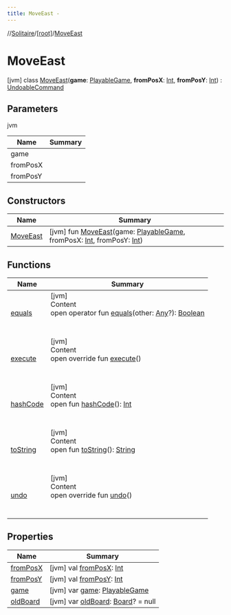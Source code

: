 ```yaml
---
title: MoveEast -
---
```

//[Solitaire](../../index.md)/[[root]](../index.md)/[MoveEast](index.md)



# MoveEast  
 [jvm] class [MoveEast](index.md)(**game**: [PlayableGame](../-playable-game/index.md), **fromPosX**: [Int](https://kotlinlang.org/api/latest/jvm/stdlib/kotlin/-int/index.html), **fromPosY**: [Int](https://kotlinlang.org/api/latest/jvm/stdlib/kotlin/-int/index.html)) : [UndoableCommand](../-undoable-command/index.md)   


## Parameters  
  
jvm  
  
|  Name|  Summary| 
|---|---|
| <a name="/MoveEast///PointingToDeclaration/"></a>game| <a name="/MoveEast///PointingToDeclaration/"></a>
| <a name="/MoveEast///PointingToDeclaration/"></a>fromPosX| <a name="/MoveEast///PointingToDeclaration/"></a>
| <a name="/MoveEast///PointingToDeclaration/"></a>fromPosY| <a name="/MoveEast///PointingToDeclaration/"></a>
  


## Constructors  
  
|  Name|  Summary| 
|---|---|
| <a name="/MoveEast/MoveEast/#PlayableGame#kotlin.Int#kotlin.Int/PointingToDeclaration/"></a>[MoveEast](-move-east.md)| <a name="/MoveEast/MoveEast/#PlayableGame#kotlin.Int#kotlin.Int/PointingToDeclaration/"></a> [jvm] fun [MoveEast](-move-east.md)(game: [PlayableGame](../-playable-game/index.md), fromPosX: [Int](https://kotlinlang.org/api/latest/jvm/stdlib/kotlin/-int/index.html), fromPosY: [Int](https://kotlinlang.org/api/latest/jvm/stdlib/kotlin/-int/index.html))   <br>


## Functions  
  
|  Name|  Summary| 
|---|---|
| <a name="kotlin/Any/equals/#kotlin.Any?/PointingToDeclaration/"></a>[equals](../-undoable-command/index.md#%5Bkotlin%2FAny%2Fequals%2F%23kotlin.Any%3F%2FPointingToDeclaration%2F%5D%2FFunctions%2F-455030963)| <a name="kotlin/Any/equals/#kotlin.Any?/PointingToDeclaration/"></a>[jvm]  <br>Content  <br>open operator fun [equals](../-undoable-command/index.md#%5Bkotlin%2FAny%2Fequals%2F%23kotlin.Any%3F%2FPointingToDeclaration%2F%5D%2FFunctions%2F-455030963)(other: [Any](https://kotlinlang.org/api/latest/jvm/stdlib/kotlin/-any/index.html)?): [Boolean](https://kotlinlang.org/api/latest/jvm/stdlib/kotlin/-boolean/index.html)  <br><br><br>
| <a name="/MoveEast/execute/#/PointingToDeclaration/"></a>[execute](execute.md)| <a name="/MoveEast/execute/#/PointingToDeclaration/"></a>[jvm]  <br>Content  <br>open override fun [execute](execute.md)()  <br><br><br>
| <a name="kotlin/Any/hashCode/#/PointingToDeclaration/"></a>[hashCode](../-undoable-command/index.md#%5Bkotlin%2FAny%2FhashCode%2F%23%2FPointingToDeclaration%2F%5D%2FFunctions%2F-455030963)| <a name="kotlin/Any/hashCode/#/PointingToDeclaration/"></a>[jvm]  <br>Content  <br>open fun [hashCode](../-undoable-command/index.md#%5Bkotlin%2FAny%2FhashCode%2F%23%2FPointingToDeclaration%2F%5D%2FFunctions%2F-455030963)(): [Int](https://kotlinlang.org/api/latest/jvm/stdlib/kotlin/-int/index.html)  <br><br><br>
| <a name="kotlin/Any/toString/#/PointingToDeclaration/"></a>[toString](../-undoable-command/index.md#%5Bkotlin%2FAny%2FtoString%2F%23%2FPointingToDeclaration%2F%5D%2FFunctions%2F-455030963)| <a name="kotlin/Any/toString/#/PointingToDeclaration/"></a>[jvm]  <br>Content  <br>open fun [toString](../-undoable-command/index.md#%5Bkotlin%2FAny%2FtoString%2F%23%2FPointingToDeclaration%2F%5D%2FFunctions%2F-455030963)(): [String](https://kotlinlang.org/api/latest/jvm/stdlib/kotlin/-string/index.html)  <br><br><br>
| <a name="/MoveEast/undo/#/PointingToDeclaration/"></a>[undo](undo.md)| <a name="/MoveEast/undo/#/PointingToDeclaration/"></a>[jvm]  <br>Content  <br>open override fun [undo](undo.md)()  <br><br><br>


## Properties  
  
|  Name|  Summary| 
|---|---|
| <a name="/MoveEast/fromPosX/#/PointingToDeclaration/"></a>[fromPosX](from-pos-x.md)| <a name="/MoveEast/fromPosX/#/PointingToDeclaration/"></a> [jvm] val [fromPosX](from-pos-x.md): [Int](https://kotlinlang.org/api/latest/jvm/stdlib/kotlin/-int/index.html)   <br>
| <a name="/MoveEast/fromPosY/#/PointingToDeclaration/"></a>[fromPosY](from-pos-y.md)| <a name="/MoveEast/fromPosY/#/PointingToDeclaration/"></a> [jvm] val [fromPosY](from-pos-y.md): [Int](https://kotlinlang.org/api/latest/jvm/stdlib/kotlin/-int/index.html)   <br>
| <a name="/MoveEast/game/#/PointingToDeclaration/"></a>[game](game.md)| <a name="/MoveEast/game/#/PointingToDeclaration/"></a> [jvm] var [game](game.md): [PlayableGame](../-playable-game/index.md)   <br>
| <a name="/MoveEast/oldBoard/#/PointingToDeclaration/"></a>[oldBoard](old-board.md)| <a name="/MoveEast/oldBoard/#/PointingToDeclaration/"></a> [jvm] var [oldBoard](old-board.md): [Board](../-board/index.md)? = null   <br>

